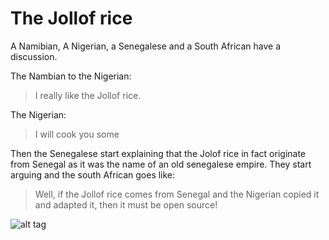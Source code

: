 # The Jollof rice 

A Namibian, A Nigerian, a Senegalese and a South African have a discussion.

The Nambian to the Nigerian: 
>I really like the Jollof rice.

The Nigerian:
>I will cook you some 

Then the Senegalese start explaining that the Jolof rice in fact originate from Senegal as it was the name of an old senegalese empire.
They start arguing and the south African goes like: 
>Well, if the Jollof rice comes from Senegal and the Nigerian copied it and adapted it, then it must be open source!

![alt tag](https://raw.githubusercontent.com/diopib/jollof_rice/master/jollof.jpg)


